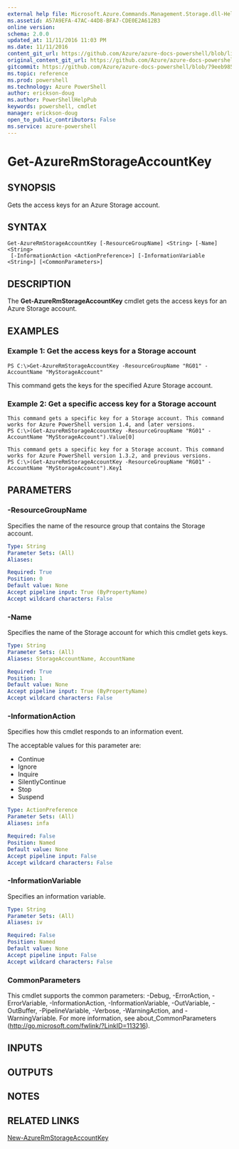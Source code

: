 ```yaml
---
external help file: Microsoft.Azure.Commands.Management.Storage.dll-Help.xml
ms.assetid: A57A9EFA-47AC-44D8-BFA7-CDE0E2A612B3
online version: 
schema: 2.0.0
updated_at: 11/11/2016 11:03 PM
ms.date: 11/11/2016
content_git_url: https://github.com/Azure/azure-docs-powershell/blob/live/azureps-cmdlets-docs/ResourceManager/AzureRM.Storage/v2.3.0/Get-AzureRmStorageAccountKey.md
original_content_git_url: https://github.com/Azure/azure-docs-powershell/blob/live/azureps-cmdlets-docs/ResourceManager/AzureRM.Storage/v2.3.0/Get-AzureRmStorageAccountKey.md
gitcommit: https://github.com/Azure/azure-docs-powershell/blob/79eeb985ea480979357fb4695832a0c3d29a48bf/azureps-cmdlets-docs/ResourceManager/AzureRM.Storage/v2.3.0/Get-AzureRmStorageAccountKey.md
ms.topic: reference
ms.prod: powershell
ms.technology: Azure PowerShell
author: erickson-doug
ms.author: PowerShellHelpPub
keywords: powershell, cmdlet
manager: erickson-doug
open_to_public_contributors: False
ms.service: azure-powershell
---
```


# Get-AzureRmStorageAccountKey

## SYNOPSIS
Gets the access keys for an Azure Storage account.

## SYNTAX

```
Get-AzureRmStorageAccountKey [-ResourceGroupName] <String> [-Name] <String>
 [-InformationAction <ActionPreference>] [-InformationVariable <String>] [<CommonParameters>]
```

## DESCRIPTION
The **Get-AzureRmStorageAccountKey** cmdlet gets the access keys for an Azure Storage account.

## EXAMPLES

### Example 1: Get the access keys for a Storage account
```
PS C:\>Get-AzureRmStorageAccountKey -ResourceGroupName "RG01" -AccountName "MyStorageAccount"
```

This command gets the keys for the specified Azure Storage account.

### Example 2: Get a specific access key for a Storage account
```
This command gets a specific key for a Storage account. This command works for Azure PowerShell version 1.4, and later versions.
PS C:\>(Get-AzureRmStorageAccountKey -ResourceGroupName "RG01" -AccountName "MyStorageAccount").Value[0]

This command gets a specific key for a Storage account. This command works for Azure PowerShell version 1.3.2, and previous versions.
PS C:\>(Get-AzureRmStorageAccountKey -ResourceGroupName "RG01" -AccountName "MyStorageAccount").Key1
```

## PARAMETERS

### -ResourceGroupName
Specifies the name of the resource group that contains the Storage account.

```yaml
Type: String
Parameter Sets: (All)
Aliases: 

Required: True
Position: 0
Default value: None
Accept pipeline input: True (ByPropertyName)
Accept wildcard characters: False
```

### -Name
Specifies the name of the Storage account for which this cmdlet gets keys.

```yaml
Type: String
Parameter Sets: (All)
Aliases: StorageAccountName, AccountName

Required: True
Position: 1
Default value: None
Accept pipeline input: True (ByPropertyName)
Accept wildcard characters: False
```

### -InformationAction
Specifies how this cmdlet responds to an information event.

The acceptable values for this parameter are:

- Continue
- Ignore
- Inquire
- SilentlyContinue
- Stop
- Suspend

```yaml
Type: ActionPreference
Parameter Sets: (All)
Aliases: infa

Required: False
Position: Named
Default value: None
Accept pipeline input: False
Accept wildcard characters: False
```

### -InformationVariable
Specifies an information variable.

```yaml
Type: String
Parameter Sets: (All)
Aliases: iv

Required: False
Position: Named
Default value: None
Accept pipeline input: False
Accept wildcard characters: False
```

### CommonParameters
This cmdlet supports the common parameters: -Debug, -ErrorAction, -ErrorVariable, -InformationAction, -InformationVariable, -OutVariable, -OutBuffer, -PipelineVariable, -Verbose, -WarningAction, and -WarningVariable. For more information, see about_CommonParameters (http://go.microsoft.com/fwlink/?LinkID=113216).

## INPUTS

## OUTPUTS

## NOTES

## RELATED LINKS

[New-AzureRmStorageAccountKey](xref:ResourceManager/AzureRM.Storage/v2.3.0/New-AzureRmStorageAccountKey.md)


